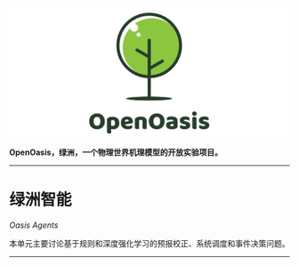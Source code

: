 <img src="../Rsrcs/Logo/logo.png" alt=""> 

**OpenOasis，绿洲，一个物理世界机理模型的开放实验项目。**

---------------------------------------------------------------------------------

# 绿洲智能

*Oasis Agents*  

本单元主要讨论基于规则和深度强化学习的预报校正、系统调度和事件决策问题。

---------------------------------------------------------------------------------

